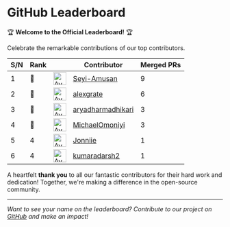# GitHub Leaderboard

🏆 **Welcome to the Official Leaderboard!** 🏆

Celebrate the remarkable contributions of our top contributors.

| S/N | Rank || Contributor | Merged PRs |
|--| ---- | -- |----------- | ---------- |
| 1 | 🥇 | <img src='https://avatars.githubusercontent.com/u/131811805?v=4' alt='Avatar' width='30' height='30'> | [Seyi-Amusan](https://github.com/Seyi-Amusan) | 9 |
| 2 | 🥈 | <img src='https://avatars.githubusercontent.com/u/116392457?v=4' alt='Avatar' width='30' height='30'> | [alexgrate](https://github.com/alexgrate) | 6 |
| 3 | 🥉 | <img src='https://avatars.githubusercontent.com/u/193773700?v=4' alt='Avatar' width='30' height='30'> | [aryadharmadhikari](https://github.com/aryadharmadhikari) | 3 |
| 4 | 🥉 | <img src='https://avatars.githubusercontent.com/u/101010436?v=4' alt='Avatar' width='30' height='30'> | [MichaelOmoniyi](https://github.com/MichaelOmoniyi) | 3 |
| 5 | 4 | <img src='https://avatars.githubusercontent.com/u/73708569?v=4' alt='Avatar' width='30' height='30'> | [Jonniie](https://github.com/Jonniie) | 1 |
| 6 | 4 | <img src='https://avatars.githubusercontent.com/u/168524066?v=4' alt='Avatar' width='30' height='30'> | [kumaradarsh2](https://github.com/kumaradarsh2) | 1 |

A heartfelt **thank you** to all our fantastic contributors for their hard work and dedication! Together, we're making a difference in the open-source community.

---

_Want to see your name on the leaderboard? Contribute to our project on [GitHub](https://github.com/mlsanigeria/speak-to-docs) and make an impact!_
